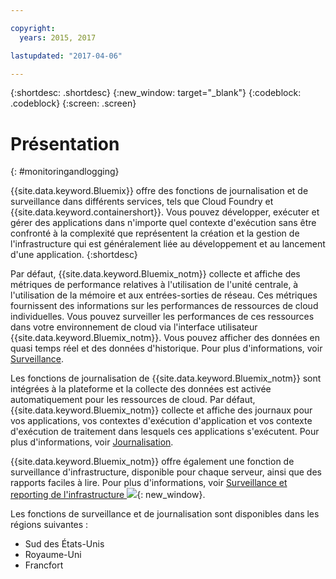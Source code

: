 ```yaml
---

copyright:
  years: 2015, 2017

lastupdated: "2017-04-06"

---
```



{:shortdesc: .shortdesc}
{:new_window: target="_blank"}
{:codeblock: .codeblock}
{:screen: .screen}

# Présentation
{: #monitoringandlogging}

{{site.data.keyword.Bluemix}} offre des fonctions de journalisation et de surveillance dans différents services, tels que Cloud Foundry et {{site.data.keyword.containershort}}. Vous pouvez développer, exécuter et gérer des applications dans n'importe quel contexte d'exécution sans être confronté à la complexité que représentent la création et la gestion de l'infrastructure qui est généralement liée au développement et au lancement d'une application. 
{:shortdesc}

Par défaut, {{site.data.keyword.Bluemix_notm}} collecte et affiche des métriques de performance relatives à l'utilisation de l'unité centrale, à l'utilisation de la mémoire et aux entrées-sorties de réseau. Ces métriques fournissent des informations sur les performances de ressources de cloud individuelles. Vous pouvez surveiller les performances de ces ressources dans votre environnement de cloud via l'interface utilisateur {{site.data.keyword.Bluemix_notm}}. Vous pouvez afficher des données en quasi temps réel et des données d'historique. Pour plus d'informations, voir [Surveillance](monitoring/monitoring_bmx_ov.html#monitoring_bmx_ov).

Les fonctions de journalisation de {{site.data.keyword.Bluemix_notm}} sont intégrées à la plateforme et la collecte des données est activée automatiquement pour les ressources de cloud. Par défaut, {{site.data.keyword.Bluemix_notm}} collecte et affiche des journaux pour vos applications, vos contextes d'exécution d'application et vos contexte d'exécution de traitement dans lesquels ces applications s'exécutent. Pour plus d'informations, voir [Journalisation](logging/logging_bmx_ov.html#logging_bmx_ov).

{{site.data.keyword.Bluemix_notm}} offre également une fonction de surveillance d'infrastructure, disponible pour chaque serveur, ainsi que des rapports faciles à lire. Pour plus d'informations, voir [Surveillance et reporting de l'infrastructure ![](../icons/launch-glyph.svg "")](https://www.ibm.com/cloud-computing/bluemix/infrastructure-monitoring){: new_window}.

Les fonctions de surveillance et de journalisation sont disponibles dans les régions suivantes :
* Sud des États-Unis
* Royaume-Uni
* Francfort



